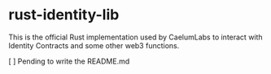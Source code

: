 # rust-identity-lib

This is the official Rust implementation used by CaelumLabs to interact with Identity Contracts and some other web3 functions.

[ ] Pending to write the README.md
